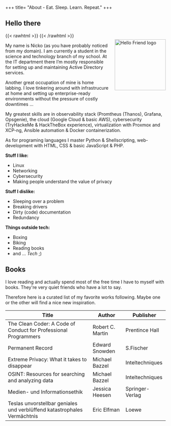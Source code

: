 +++
title= "About - Eat. Sleep. Learn. Repeat."
+++

## Hello there

{{< rawhtml >}}
    <img src="/favicon-full.png" alt="Hello Friend logo" style="float: right; height: 160px; margin: 20px 0px 20px 20px;">
{{< /rawhtml >}}

My name is Nicko (as you have probably noticed from my domain). I am currently a student in the science and technology branch of my school.
At the IT department there I’m mostly responsible for setting up and maintaining Active Directory services.

Another great occupation of mine is home labbing. I love tinkering around with infrastrucure at home and setting up enterprise-ready environments without the pressure of costly downtimes ...

My greatest skills are in observability stack (Promtheus (Thanos), Grafana, Opsgenie), the cloud (Google Cloud & basic AWS), cybersecurity (TryHackeMe & HackTheBox experience), virtualization with Proxmox and XCP-ng, Ansible automation & Docker containerization.

As for programing languages I master Python & Shellscripting, web-development with HTML, CSS & basic JavaScript & PHP.

**Stuff I like:**

- Linux
- Networking
- Cybersecurity
- Making people understand the value of privacy

**Stuff I dislike:**

- Sleeping over a problem
- Breaking drivers
- Dirty (code) documentation
- Redundancy

**Things outside tech:**

- Boxing
- Biking
- Reading books
- and ... _Tech_ ;)

## Books
I love reading and actually spend most of the free time I have to myself with books. They're very quiet friends who have a lot to say.

Therefore here is a curated list of my favorite works following. Maybe one or the other will find a nice new inspiration. 

Title									                                    |	Author			    |	Publisher
-- 									                                        |	--			        |   --
The Clean Coder: A Code of Conduct for Professional Programmers 	        |	Robert C. Martin	|	Prentince Hall
Permanent Record							                                |	Edward Snowden		|	S.Fischer
Extreme Privacy: What it takes to disappear				                    |	Michael Bazzel		|	Inteltechniques
OSINT: Resources for searching and analyzing data			                |	Michael Bazzel		|	Inteltechniques
Medien- und Informationsethik						                        |	Jessica Heesen		|	Springer-Verlag
Teslas unvorstellbar geniales und verblüffend katastrophales Vermächtnis    |	Eric Elfman		    |	Loewe
